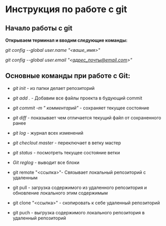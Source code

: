 # Инструкция по работе с git

## Начало работы с git

**Открываем терминал и вводим следующие команды:**


*git config --global user.name "<ваше_имя>"*

*git config --global user.email "<адрес_почты@email.com>"*

## Основные команды при работе с Git:

* *git init* - из папки делает репозиторий
* *git add .* - Добавим все файлы проекта в  будующий commit
* *git commit -m " комментарий"* - сохраняет текущее состояние
* *git diff* - показывает чем отличается текущий файл от сохраненного ранее
* *git log* - журнал всех изменений
* *git checlout master* - переключает в ветку мастер
* *git status* - посмотреть текущее состояние ветки
* *Git reglog* - выводит все блоки

* git remote "<ссылка>"- Связывает локальный репозиторий с удаленным
* git pull - загрузка содержимого из удаленного репозитория и обновление локального этим содержимым
* git clone "<ссылка>" - скопировать к себе удаленный репозиторий
* git puch - выгрузка содержимого локального репозитория в удаленный репозиторий
